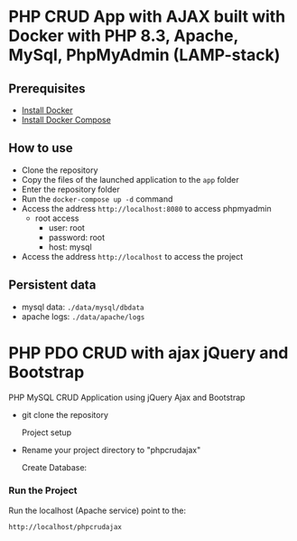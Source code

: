 # PHP CRUD App with AJAX built with Docker with PHP 8.3, Apache, MySql, PhpMyAdmin (LAMP-stack)

## Prerequisites

- [Install Docker](https://docs.docker.com/install/)
- [Install Docker Compose](https://docs.docker.com/compose/install/)

## How to use

- Clone the repository
- Copy the files of the launched application to the `app` folder
- Enter the repository folder
- Run the `docker-compose up -d` command
- Access the address `http://localhost:8080` to access phpmyadmin
  - root access
    - user: root
    - password: root
    - host: mysql
- Access the address `http://localhost` to access the project

## Persistent data

- mysql data: `./data/mysql/dbdata`
- apache logs: `./data/apache/logs`

# PHP PDO CRUD with ajax jQuery and Bootstrap

PHP MySQL CRUD Application using jQuery Ajax and Bootstrap

- git clone the repository

  Project setup
- Rename your project directory to "phpcrudajax"

  Create Database:


### Run the Project

Run the localhost (Apache service)
point to the:

```sh
http://localhost/phpcrudajax

```

